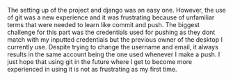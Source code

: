 The setting up of the project and django was an easy one. However, the use of git was a new experience and it was frustrating because of unfamiliar terms that were needed to learn like commit and push. The biggest challenge for this part was the credentials used for pushing as they dont match with my inputted credentials but the previous owner of the desktop I currently use. Despite trying to change the username and email, it always results in the same account being the one used whenever I make a push. I just hope that using git in the future where I get to become more experienced in using it is not as frustrating as my first time. 